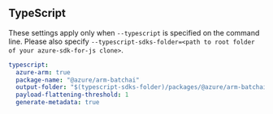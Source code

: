 ## TypeScript

These settings apply only when `--typescript` is specified on the command line.
Please also specify `--typescript-sdks-folder=<path to root folder of your azure-sdk-for-js clone>`.

``` yaml $(typescript)
typescript:
  azure-arm: true
  package-name: "@azure/arm-batchai"
  output-folder: "$(typescript-sdks-folder)/packages/@azure/arm-batchai"
  payload-flattening-threshold: 1
  generate-metadata: true
```
